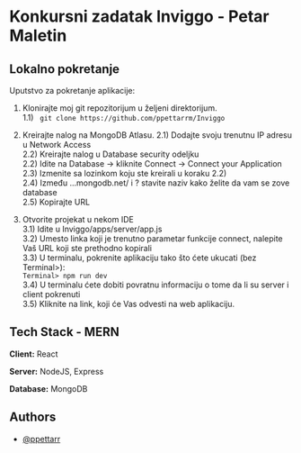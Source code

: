 
# Konkursni zadatak Inviggo - Petar Maletin

## Lokalno pokretanje

Uputstvo za pokretanje aplikacije:

1) Klonirajte moj git repozitorijum u željeni direktorijum.                 
1.1)
``` git clone https://github.com/ppettarrm/Inviggo```

2) Kreirajte nalog na MongoDB Atlasu.
2.1) Dodajte svoju trenutnu IP adresu u Network Access  
2.2) Kreirajte nalog u Database security odeljku    
2.2) Idite na Database -> kliknite Connect -> Connect your Application  
2.3) Izmenite <password> sa lozinkom koju ste kreirali u koraku 2.2)    
2.4) Između ...mongodb.net/ i ? stavite naziv kako želite da vam se zove database     
2.5) Kopirajte URL 

3) Otvorite projekat u nekom IDE                            
3.1) Idite u Inviggo/apps/server/app.js     
3.2) Umesto linka koji je trenutno parametar funkcije connect, nalepite Vaš 
URL koji ste prethodno kopirali             
3.3) U terminalu, pokrenite aplikaciju tako što ćete ukucati (bez Terminal>):       
```Terminal> npm run dev```     
3.4) U terminalu ćete dobiti povratnu informaciju o tome da li su 
server i client pokrenuti   
3.5) Kliknite na link, koji će Vas odvesti na web aplikaciju.

    
## Tech Stack - MERN

**Client:** React

**Server:** NodeJS, Express

**Database:** MongoDB

## Authors

- [@ppettarr](https://www.github.com/ppettarrm)

